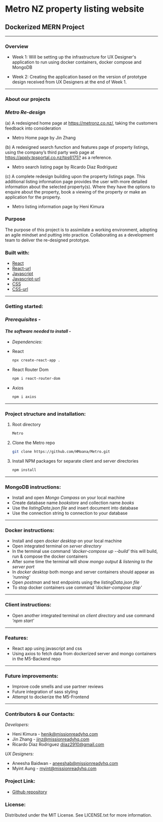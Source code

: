 # Metro NZ property listing website

## Dockerized MERN Project

---

### **Overview**

- Week 1: Will be setting up the infrastructure for UX Designer's application to run using docker containers, docker compose and MongoDB

- Week 2: Creating the application based on the version of prototype design received from UX Designers at the end of Week 1.

---

### **About our projects**

### _Metro Re-design_

(a) A redesigned home page at <https://metronz.co.nz/>, taking the customers feedback into consideration

- Metro Home page by Jin Zhang

(b) A redesigned search function and features page of property listings, using the company’s third party web page at <https://apply.tpsportal.co.nz/tps6175?> as a reference.

- Metro search listing page by Ricardo Diaz Rodriguez

(c) A complete redesign building upon the property listings page. This additional listing information page provides the user with more detailed information about the selected property(s). Where they have the options to enquire about the property, book a viewing of the property or make an application for the property.

- Metro listing information page by Heni Kimura

### **Purpose**

The purpose of this project is to assimilate a working environment, adopting an agile mindset and putting into practice. Collaborating as a development team to deliver the re-designed prototype.

### **Built with:**

- [React](https://img.shields.io/badge/React-20232A?style=for-the-badge&logo-react&logoColor=026e00 "React")
- [React-url](https://react.dev/ "Reacturl")
- [Javascript](https://img.shields.io/badge/Javascript-20232A?style=for-the-badge&logo-javascript&logoColor=026e00 "Javascript")
- [Javascript-url](https://www.javascript.com/ "Javascripturl")
- [CSS](https://img.shields.io/badge/CSS-20232A?style=for-the-badge&logo-css&logoColor=026e00 "CSS")
- [CSS-url](https://www.w3schools.com/css/ "CSSurl")

---

### **Getting started:**

### _Prerequisites -_

#### _The software needed to install -_

- _Dependencies:_

- React

  ```sh
  npx create-react-app .
  ```

- React Router Dom

  ```sh
  npm i react-router-dom
  ```

- Axios

  ```sh
  npm i axios
  ```

---

### **Project structure and installation:**

1. Root directory 

   ```sh
   Metro
   ```

2. Clone the Metro repo 

   ```sh
   git clone https://github.com/HMoana/Metro.git
   ```

3. Install NPM packages for separate client and server directories

   ```sh
   npm install
   ```  

---

### **MongoDB instructions:**

- Install and open _Mongo Compass_ on your local machine
- Create database name _bookstore_ and collection name _books_
- Use the _listingData.json file_ and insert document into database
- Use the connection string to connection to your database

---

### **Docker instructions:**

- Install and open _docker desktop_ on your local machine
- Open integrated terminal on _server directory_
- In the terminal use command _'docker-compose up --build'_ this will build, run & compose the docker containers
- After some time the terminal will show _mongo output & listening to the server port_
- In _docker desktop_ both mongo and server containers should appear as _'running'_
- Open _postman_ and test endpoints using the _listingData.json file_
- To stop docker containers use command _'docker-compose stop'_

---

### **Client instructions:**

- Open another integrated terminal on _client directory_ and use command _'npm start'_

---

### **Features:**

- React app using javascript and css
- Using axios to fetch data from dockerized server and mongo containers in the M5-Backend repo

---

### **Future improvements:**

- Improve code smells and use partner reviews
- Future integration of sass styling
- Attempt to dockerize the M5-Frontend 

---

### **Contributors & our Contacts:**

_Developers:_

- Heni Kimura - <henik@missionreadyhq.com>
- Jin Zhang - <jinz@missionreadyhq.com>
- Ricardo Diaz Rodriguez <diiaz2910@gmail.com>

_UX Designers:_

- Aneesha Baidwan - <aneeshab@missionreadyhq.com>
- Myint Aung - <myint@missionreadyhq.com>

### **Project Link:**

- [Github repository](https://github.com/HMoana/Metro.git "Github repository")

### **License:**

Distributed under the MIT License. See LICENSE.txt for more information.
